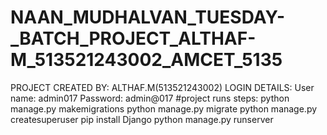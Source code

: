 # NAAN_MUDHALVAN_TUESDAY-_BATCH_PROJECT_ALTHAF-M_513521243002_AMCET_5135

PROJECT CREATED BY: ALTHAF.M(513521243002)
LOGIN DETAILS:
User name: admin017
Password: admin@017
#project runs steps: python manage.py makemigrations
python manage.py migrate 
python manage.py createsuperuser
pip install Django
python manage.py runserver
